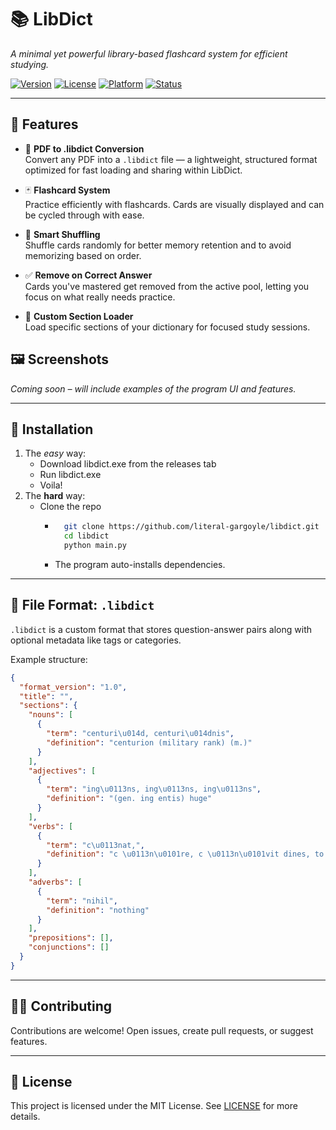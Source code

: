 # 📚 LibDict  
*A minimal yet powerful library-based flashcard system for efficient studying.*

[![Version](https://img.shields.io/badge/version-1.0-blue)](https://github.com/yourusername/libdict)  [![License](https://img.shields.io/badge/license-MIT-green)](LICENSE)  [![Platform](https://img.shields.io/badge/platform-python3-blue)](https://www.python.org/)  [![Status](https://img.shields.io/badge/status-active-success)]()  

---

## 🚀 Features

- 📄 **PDF to .libdict Conversion**  
  Convert any PDF into a `.libdict` file — a lightweight, structured format optimized for fast loading and sharing within LibDict.

- 🃏 **Flashcard System**  
  Practice efficiently with flashcards. Cards are visually displayed and can be cycled through with ease.

- 🔀 **Smart Shuffling**  
  Shuffle cards randomly for better memory retention and to avoid memorizing based on order.

- ✅ **Remove on Correct Answer**  
  Cards you've mastered get removed from the active pool, letting you focus on what really needs practice.

- 📂 **Custom Section Loader**  
  Load specific sections of your dictionary for focused study sessions.


## 🖼️ Screenshots  
*Coming soon – will include examples of the program UI and features.*

---

## 🔧 Installation  

  1. The *easy* way:
     - Download libdict.exe from the releases tab
     - Run libdict.exe
     - Voila!
  2. The **hard** way:
     - Clone the repo
        - ```bash
            git clone https://github.com/literal-gargoyle/libdict.git
            cd libdict
            python main.py
          ```
        * The program auto-installs dependencies. 
---

## 📁 File Format: `.libdict`

`.libdict` is a custom format that stores question-answer pairs along with optional metadata like tags or categories.

Example structure:
```json
{
  "format_version": "1.0",
  "title": "",
  "sections": {
    "nouns": [
      {
        "term": "centuri\u014d, centuri\u014dnis",
        "definition": "centurion (military rank) (m.)"
      }
    ],
    "adjectives": [
      {
        "term": "ing\u0113ns, ing\u0113ns, ing\u0113ns",
        "definition": "(gen. ing entis) huge"
      }
    ],
    "verbs": [
      {
        "term": "c\u0113nat,",
        "definition": "c \u0113n\u0101re, c \u0113n\u0101vit dines, to dine, dined"
      }
    ],
    "adverbs": [
      {
        "term": "nihil",
        "definition": "nothing"
      }
    ],
    "prepositions": [],
    "conjunctions": []
  }
}
```

---

## 🧑‍💻 Contributing  
Contributions are welcome! Open issues, create pull requests, or suggest features.  

---

## 📄 License  
This project is licensed under the MIT License. See [LICENSE](LICENSE) for more details.
